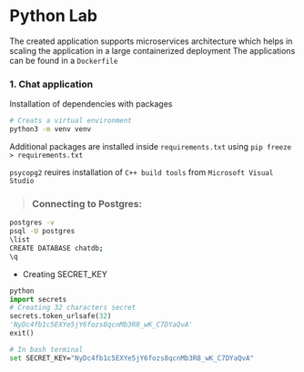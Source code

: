 # Python Lab

The created application supports microservices architecture which helps in scaling the application in a large containerized deployment
The applications can be found in a ``Dockerfile``

### 1. Chat application 
Installation of dependencies with packages
```bash
# Creats a virtual environment 
python3 -m venv venv
```
Additional packages are installed inside ``requirements.txt`` using 
``pip freeze > requirements.txt``

``psycopg2`` reuires installation of ``C++ build tools`` from ``Microsoft Visual Studio`` 

> ### Connecting to Postgres:
```bash
postgres -v
psql -U postgres   
\list
CREATE DATABASE chatdb;
\q
```

- Creating SECRET_KEY
```python
python
import secrets
# Creating 32 characters secret
secrets.token_urlsafe(32)
'NyDc4fb1c5EXYe5jY6fozs8qcnMb3R8_wK_C7DYaQvA'
exit()
```
```bash
# In bash terminal
set SECRET_KEY="NyDc4fb1c5EXYe5jY6fozs8qcnMb3R8_wK_C7DYaQvA"
```

